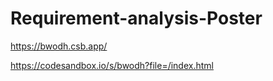# Requirement-analysis-Poster
https://bwodh.csb.app/


https://codesandbox.io/s/bwodh?file=/index.html
